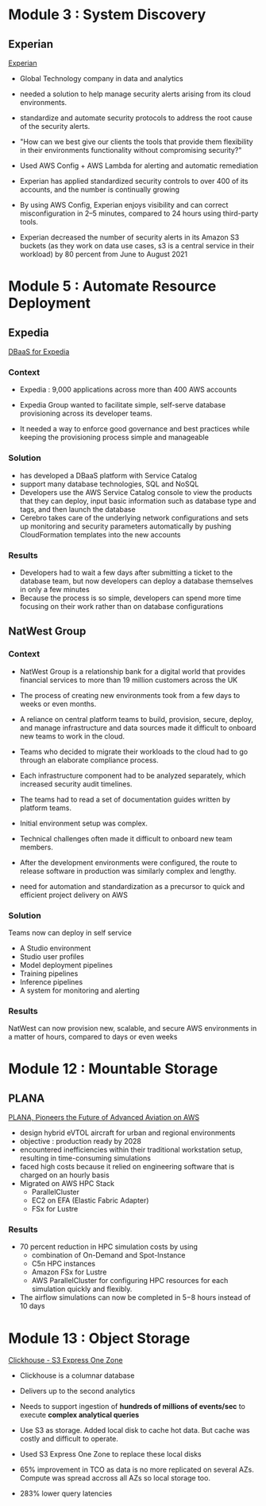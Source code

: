 # Module 3 : System Discovery

## Experian

[Experian](https://aws.amazon.com/solutions/case-studies/experian-case-study/?did=cr_card&trk=cr_card)

* Global Technology company in data and analytics
* needed a solution to help manage security alerts arising from its cloud environments.
* standardize and automate security protocols to address the root cause of the security alerts.
* "How can we best give our clients the tools that provide them flexibility in their environments functionality without compromising security?"

* Used AWS Config + AWS Lambda for alerting and automatic remediation 
* Experian has applied standardized security controls to over 400 of its accounts, and the number is continually growing
* By using AWS Config, Experian enjoys visibility and can correct misconfiguration in 2–5 minutes, compared to 24 hours using third-party tools.
* Experian decreased the number of security alerts in its Amazon S3 buckets (as they work on data use cases, s3 is a central service in their workload) by 80 percent from June to August 2021

# Module 5 : Automate Resource Deployment

## Expedia

[DBaaS for Expedia](https://aws.amazon.com/solutions/case-studies/expedia-service-catalog-case-study/?did=cr_card&trk=cr_card)

### Context 
* Expedia : 9,000 applications across more than 400 AWS accounts

* Expedia Group wanted to facilitate simple, self-serve database provisioning across its developer teams. 
* It needed a way to enforce good governance and best practices while keeping the provisioning process simple and manageable

### Solution 

* has developed a DBaaS platform with Service Catalog
* support many database technologies, SQL and NoSQL
* Developers use the AWS Service Catalog console to view the products that they can deploy, input basic information such as database type and tags, and then launch the database
* Cerebro takes care of the underlying network configurations and sets up monitoring and security parameters automatically by pushing CloudFormation templates into the new accounts

### Results

* Developers had to wait a few days after submitting a ticket to the database team, but now developers can deploy a database themselves in only a few minutes
* Because the process is so simple, developers can spend more time focusing on their work rather than on database configurations


## NatWest Group

### Context

* NatWest Group is a relationship bank for a digital world that provides financial services to more than 19 million customers across the UK
* The process of creating new environments took from a few days to weeks or even months.
* A reliance on central platform teams to build, provision, secure, deploy, and manage infrastructure and data sources made it difficult to onboard new teams to work in the cloud.
* Teams who decided to migrate their workloads to the cloud had to go through an elaborate compliance process. 
* Each infrastructure component had to be analyzed separately, which increased security audit timelines.

* The teams had to read a set of documentation guides written by platform teams. 
* Initial environment setup was complex. 
* Technical challenges often made it difficult to onboard new team members. 
* After the development environments were configured, the route to release software in production was similarly complex and lengthy.
* need for automation and standardization as a precursor to quick and efficient project delivery on AWS

### Solution

Teams now can deploy in self service
* A Studio environment
* Studio user profiles
* Model deployment pipelines
* Training pipelines
* Inference pipelines
* A system for monitoring and alerting

### Results 

NatWest can now provision new, scalable, and secure AWS environments in a matter of hours, compared to days or even weeks

# Module 12 : Mountable Storage

## PLANA

[PLANA, Pioneers the Future of Advanced Aviation on AWS](https://aws.amazon.com/solutions/case-studies/plana-case-study/?did=cr_card&trk=cr_card)

* design hybrid eVTOL aircraft for urban and regional environments
* objective : production ready by 2028
* encountered inefficiencies within their traditional workstation setup, resulting in time-consuming simulations
* faced high costs because it relied on engineering software that is charged on an hourly basis
* Migrated on AWS HPC Stack
  * ParallelCluster
  * EC2 on EFA (Elastic Fabric Adapter)
  * FSx for Lustre

### Results

* 70 percent reduction in HPC simulation costs by using
  * combination of On-Demand and Spot-Instance
  * C5n HPC instances
  * Amazon FSx for Lustre 
  * AWS ParallelCluster for configuring HPC resources for each simulation quickly and flexibly.
* The airflow simulations can now be completed in 5−8 hours instead of 10 days


# Module 13 : Object Storage

[Clickhouse - S3 Express One Zone](https://aws.amazon.com/blogs/storage/clickhouse-cloud-amazon-s3-express-one-zone-making-a-blazing-fast-analytical-database-even-faster/)

* Clickhouse is a columnar database
* Delivers up to the second analytics
* Needs to support ingestion of **hundreds of millions of events/sec** to execute **complex analytical queries**
* Use S3 as storage. Added local disk to cache hot data. But cache was costly and difficult to operate. 
* Used S3 Express One Zone to replace these local disks

* 65% improvement in TCO as data is no more replicated on several AZs. Compute was spread accross all AZs so local storage too.
* 283% lower query latencies